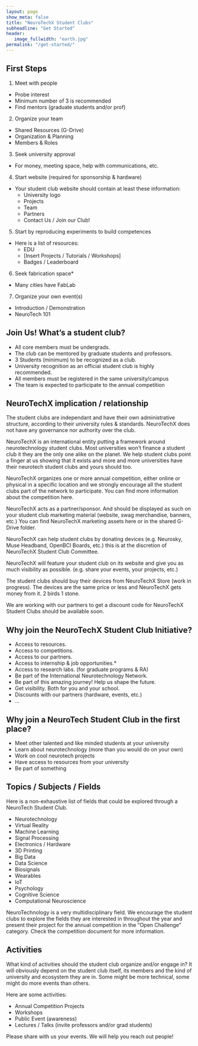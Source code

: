 ```yaml
---
layout: page
show_meta: false
title: "NeuroTechX Student Clubs"
subheadline: "Get Started"
header:
   image_fullwidth: "earth.jpg"
permalink: "/get-started/"
---
```


## First Steps

1. Meet with people
  - Probe interest
  - Minimum number of 3 is recommended
  - Find mentors (graduate students and/or prof)
2. Organize your team
  - Shared Resources (G-Drive)
  - Organization & Planning
  - Members & Roles
3. Seek university approval
  - For money, meeting space, help with communications, etc.
4. Start website (required for sponsorship & hardware)
  - Your student club website should contain at least these information:
    * University logo
    * Projects
    * Team
    * Partners
    * Contact Us / Join our Club!
5. Start by reproducing experiments to build competences
  - Here is a list of resources:
    * EDU
    * [Insert Projects / Tutorials / Workshops]
    - Badges / Leaderboard
6. Seek fabrication space*
  - Many cities have FabLab
7. Organize your own event(s)
  - Introduction / Demonstration
  - NeuroTech 101

## Join Us! What’s a student club?

  - All core members must be undergrads.
  - The club can be mentored by graduate students and professors.
  - 3 Students (minimum) to be recognized as a club.
  - University recognition as an official student club is highly recommended.
  - All members must be registered in the same university/campus
  - The team is expected to participate to the annual competition

## NeuroTechX implication / relationship

  The student clubs are independant and have their own administrative structure, according to their university rules & standards. NeuroTechX does not have any governance nor authority over the club.

  NeuroTechX is an international entity putting a framework around neurotechnology student clubs. Most universities won’t finance a student club it they are the only one alike on the planet. We help student clubs point a finger at us showing that it exists and more and more universities have their neurotech student clubs and yours should too.

  NeuroTechX organizes one or more annual competition, either online or physical in a specific location and we strongly encourage all the student clubs part of the network to participate. You can find more information about the competition here.

  NeuroTechX acts as a partner/sponsor. And should be displayed as such on your student club marketing material (website, swag merchandise, banners, etc.) You can find NeuroTechX marketing assets here or in the shared G-Drive folder.

  NeuroTechX can help student clubs by donating devices (e.g. Neurosky, Muse Headband, OpenBCI Boards, etc.) this is at the discretion of NeuroTechX Student Club Committee.

  NeuroTechX will feature your student club on its website and give you as much visibility as possible. (e.g. share your events, your projects, etc.)

  The student clubs should buy their devices from NeuroTechX Store (work in progress). The devices are the same price or less and NeuroTechX gets money from it. 2 birds 1 stone.

  We are working with our partners to get a discount code for NeuroTechX Student Clubs should be available soon.

## Why join the NeuroTechX Student Club Initiative?
  - Access to resources.
  - Access to competitions.
  - Access to our partners.
  - Access to internship & job opportunities.*
  - Access to research labs. (for graduate programs & RA)
  - Be part of the International Neurotechnology Network.
  - Be part of this amazing journey! Help us shape the future.
  - Get visibility. Both for you and your school.
  - Discounts with our partners (hardware, events, etc.)
  - ...

## Why join a NeuroTech Student Club in the first place?
  - Meet other talented and like minded students at your university
  - Learn about neurotechnology (more than you would do on your own)
  - Work on cool neurotech projects
  - Have access to resources from your university
  - Be part of something

## Topics / Subjects / Fields
  Here is a non-exhaustive list of fields that could be explored through a NeuroTech Student Club.
  - Neurotechnology
  - Virtual Reality
  - Machine Learning
  - Signal Processing
  - Electronics / Hardware
  - 3D Printing
  - Big Data
  - Data Science
  - Biosignals
  - Wearables
  - IoT
  - Psychology
  - Cognitive Science
  - Computational Neuroscience

  NeuroTechnology is a very multidisciplinary field. We encourage the student clubs to explore the fields they are interested in throughout the year and present their project for the annual competition in the “Open Challenge” category. Check the competition document for more information.

## Activities
  What kind of activities should the student club organize and/or engage in? It will obviously depend on the student club itself, its members and the kind of university and ecosystem they are in. Some might be more technical, some might do more events than others.

  Here are some activities:
  - Annual Competition Projects
  - Workshops
  - Public Event (awareness)
  - Lectures / Talks (invite professors and/or grad students)

  Please share with us your events. We will help you reach out people!
